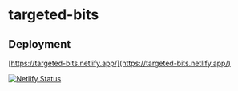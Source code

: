 # targeted-bits

## Deployment
[https://targeted-bits.netlify.app/](https://targeted-bits.netlify.app/) 

[![Netlify Status](https://api.netlify.com/api/v1/badges/4efd20b2-92ab-427e-b743-3c7154e1e584/deploy-status)](https://app.netlify.com/sites/targeted-bits/deploys)